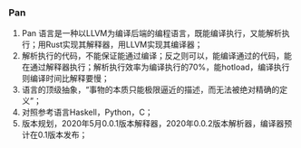 ### Pan
1. Pan 语言是一种以LLVM为编译后端的编程语言，既能编译执行，又能解析执行；用Rust实现其解释器，用LLVM实现其编译器；
2. 解析执行的代码，不能保证能通过编译；反之则可以，能编译通过的代码，能在通过解释器执行；解析执行效率为编译执行的70%，能hotload，编译执行则编译时间比解释要慢；
3. 语言的顶级抽象，“事物的本质只能极限逼近的描述，而无法被绝对精确的定义”；
4. 对照参考语言Haskell，Python，C；
5. 版本规划，2020年5月0.0.1版本解释器，2020年0.0.2版本解析器，编译器预计在0.1版本发布；


